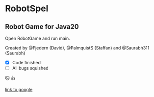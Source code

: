 # RobotSpel
## Robot Game for Java20

Open RobotGame and run main. 

Created by @Fjedern (David), @PalmquistS (Staffan) and @Saurabh311 (Saurabh)

- [x] Code finished
- [ ] All bugs squished

:cat: :+1:

[link to google](http://google.com)



